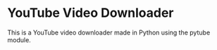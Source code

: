 # YouTube Video Downloader
This is a YouTube video downloader made in Python using the pytube module.
